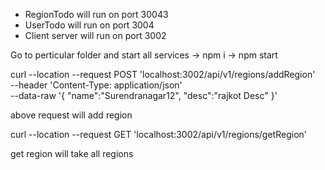 - RegionTodo will run on port 30043
- UserTodo will run on port 3004
- Client server will run on port 3002

Go to perticular folder and start all services 
-> npm i 
-> npm start

curl --location --request POST 'localhost:3002/api/v1/regions/addRegion' \
--header 'Content-Type: application/json' \
--data-raw '{
    "name":"Surendranagar12",
    "desc":"rajkot Desc"
}'

above request will add region 

curl --location --request GET 'localhost:3002/api/v1/regions/getRegion'

get region will take all regions 
